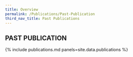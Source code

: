 ```yaml
---
title: Overview
permalink: /Publications/Past-Publication
third_nav_title: Past Publications
---
```

<h2>PAST PUBLICATION</h2>

{% include publications.md panels=site.data.publications %}
